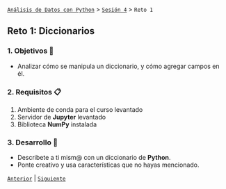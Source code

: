 [`Análisis de Datos con Python`](../../README.md) > [`Sesión 4`](../README.md) > `Reto 1`

## Reto 1: Diccionarios

### 1. Objetivos :dart:

- Analizar cómo se manipula un diccionario, y cómo agregar campos en él.

### 2. Requisitos :clipboard:

1. Ambiente de conda para el curso levantado
1. Servidor de __Jupyter__ levantado
1. Biblioteca __NumPy__ instalada

### 3. Desarrollo :rocket:

- Describete a ti mism@ con un diccionario de __Python__.
- Ponte creativo y usa características que no hayas mencionado.

[`Anterior`](../README.md#insdiccionariosins) | [`Siguiente`](../reto02/README.md)
